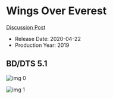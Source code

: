 # Wings Over Everest

[Discussion Post](https://www.avsforum.com/threads/bass-eq-for-filtered-movies.2995212/post-59933120)

* Release Date: 2020-04-22
* Production Year: 2019

## BD/DTS 5.1

![img 0](https://i.imgur.com/34AIWw4.jpg)

![img 1](https://i.imgur.com/azuDpRK.png)

